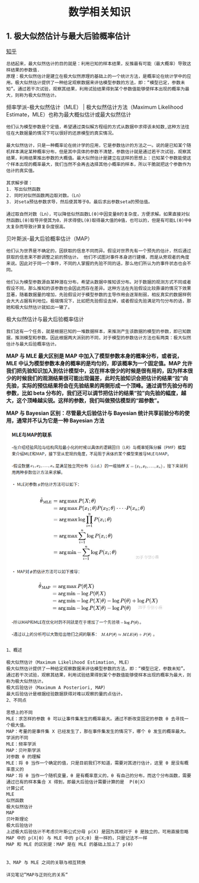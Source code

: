 # <div align = center>**数学相关知识** </div>

## **1. 极大似然估计与最大后验概率估计**

[知乎](https://zhuanlan.zhihu.com/p/184028576)

```
总结起来，最大似然估计的目的就是：利用已知的样本结果，反推最有可能（最大概率）导致这样结果的参数值.
原理：极大似然估计是建立在极大似然原理的基础上的一个统计方法，是概率论在统计学中的应用。极大似然估计提供了一种给定观察数据来评估模型参数的方法，即：“模型已定，参数未知”。通过若干次试验，观察其结果，利用试验结果得到某个参数值能够使样本出现的概率为最大，则称为极大似然估计。
```

频率学派-极大似然估计（MLE） | 极大似然估计方法（Maximum Likelihood Estimate，MLE）也称为最大概似估计或最大似然估计

```
他们认为模型参数是个定值，希望通过类似解方程组的方式从数据中求得该未知数,这种方法往往在大数据量的情况下可以很好的还原模型的真实情况。

最大似然估计，只是一种概率论在统计学的应用，它是参数估计的方法之一。说的是已知某个随机样本满足某种概率分布，但是其中具体的参数不清楚，参数估计就是通过若干次试验，观察其结果，利用结果推出参数的大概值。最大似然估计是建立在这样的思想上：已知某个参数能使这个样本出现的概率最大，我们当然不会再去选择其他小概率的样本，所以干脆就把这个参数作为估计的真实值。

其求解步骤：
1. 写出似然函数
2. 同时对似然函数两边取对数。（Ln）
3. 对seta预估参数求导，然后使其等于0。最后求出参数seta的预估值。

通过取自然对数（Ln），可以降低似然函数L(θ)中因变量θ的复杂度，方便求解。如果直接对似然函数L(θ)取导并使其为0，并求得使L(θ)取得最大值的θ值，也可以的，但是有可能L(θ)中θ太复杂而导致计算复杂度很高。
```

贝叶斯派-最大后验概率估计（MAP）

```
他们认为世界是不确定的，因获取的信息不同而异。假设对世界先有一个预先的估计，然后通过获取的信息来不断调整之前的预估计。 他们不试图对事件本身进行建模，而是从旁观者的角度来说。因此对于同一个事件，不同的人掌握的先验不同的话，那么他们所认为的事件状态也会不同。

他们认为模型参数源自某种潜在分布，希望从数据中推知该分布。对于数据的观测方式不同或者假设不同，那么推知的该参数也会因此而存在差异。这种方法在先验假设比较靠谱的情况下效果显著，随着数据量的增加，先验假设对于模型参数的主导作用会逐渐削弱，相反真实的数据样例会大大占据有利地位。极端情况下，比如把先验假设去掉，或者假设先验满足均匀分布的话，那她和极大似然估计就如出一辙了。
```

极大似然估计与最大后验概率估计

```
我们这有一个任务，就是根据已知的一堆数据样本，来推测产生该数据的模型的参数，即已知数据，推测模型和参数。因此根据两大派别的不同，对于模型的参数估计方法也有两类：极大似然估计与最大后验概率估计。
```

**MAP 与 MLE 最大区别是 MAP 中加入了模型参数本身的概率分布，或者说，MLE 中认为模型参数本身的概率的是均匀的，即该概率为一个固定值。MAP 允许我们把先验知识加入到估计模型中，这在样本很少的时候是很有用的，因为样本很少的时候我们的观测结果很可能出现偏差，此时先验知识会把估计的结果“拉”向先验，实际的预估结果将会在先验结果的两侧形成一个顶峰。通过调节先验分布的参数，比如 beta 分布的，我们还可以调节把估计的结果“拉”向先验的幅度，越大，这个顶峰越尖锐。这样的参数，我们叫做预估模型的“超参数”。**

**MAP 与 Bayesian 区别：尽管最大后验估计与 Bayesian 统计共享前验分布的使用，通常并不认为它是一种 Bayesian 方法**

<div  align=center>
<img src="images/mle_map.png">
</div>

```
1、概述

极大似然估计（Maximum Likelihood Estimation, MLE）
极大似然估计提供了一种给定观察数据来评估模型参数的方法，即：“模型已定，参数未知”。
通过若干次试验，观察其结果，利用试验结果得到某个参数值能够使样本出现的概率为最大，则称为极大似然估计。
极大后验估计（Maximum A Posteriori, MAP）
最大后验估计是根据经验数据获得对难以观察的量的点估计。
2、不同点

思想上的不同
MLE：求怎样的参数 θ 可以让事件集发生的概率最大。通过不断改变固定的参数 θ 去寻找一个极大值。
MAP：考量的是事件集 X 已经发生了，那在事件集发生的情况下，哪个 θ 发生的概率最大。
学派的不同
MLE：频率学派
MAP：贝叶斯学派
对参数 θ 的理解
MLE：将 θ 当作一个确定的值，只是目前我们不知道，需要对其进行估计，这里 θ 是没有概率意义的
MAP：将 θ 当作一个随机变量，θ 是有概率意义的，θ 有自己的分布，而这个分布函数，需要通过已有的样本集合 X 得到，即最大后验估计需要计算的是  P(θ|X)
计算公式
MLE
似然函数
极大似然估计
MAP
贝叶斯理论
极大后验估计
上述极大后验估计不考虑贝叶斯公式分母 p(X) 是因为其相对于 θ 是独立的，可用直接忽略
MAP 中的 p(X|θ) 与 MLE 中的 p(X;θ) 是一样的，只是记法不一样
MAP 和 MLE 的区别是：MAP 是在 MLE 的基础上加上了 p(θ)


3、MAP 与 MLE 之间的关联与相互转换

详见笔记“MAP与正则化的关系“
```
